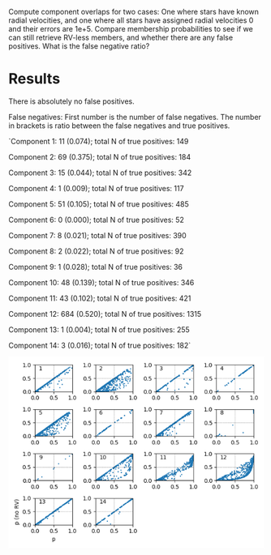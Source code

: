 Compute component overlaps for two cases: One where stars have known radial velocities, and one where all stars have assigned radial velocities 0 and their errors are 1e+5.
Compare membership probabilities to see if we can still retrieve RV-less members, and whether there are any false positives. What is the false negative ratio?

# Results
There is absolutely no false positives.

False negatives:
First number is the number of false negatives. The number in brackets is ratio between the false negatives and true positives.

`Component 1: 11 (0.074); total N of true positives: 149

Component 2: 69 (0.375); total N of true positives: 184

Component 3: 15 (0.044); total N of true positives: 342

Component 4: 1 (0.009); total N of true positives: 117

Component 5: 51 (0.105); total N of true positives: 485

Component 6: 0 (0.000); total N of true positives: 52

Component 7: 8 (0.021); total N of true positives: 390

Component 8: 2 (0.022); total N of true positives: 92

Component 9: 1 (0.028); total N of true positives: 36

Component 10: 48 (0.139); total N of true positives: 346

Component 11: 43 (0.102); total N of true positives: 421

Component 12: 684 (0.520); total N of true positives: 1315

Component 13: 1 (0.004); total N of true positives: 255

Component 14: 3 (0.016); total N of true positives: 182`

![Membership comparison](membership_comparison.png)
